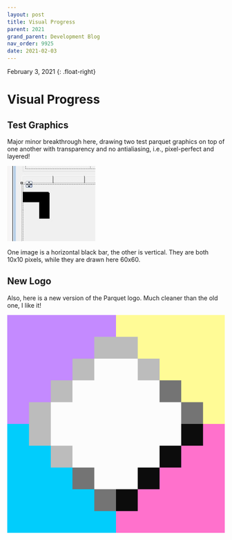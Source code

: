 ```yaml
---
layout: post
title: Visual Progress
parent: 2021
grand_parent: Development Blog
nav_order: 9925
date: 2021-02-03
---
```

February 3, 2021
{: .float-right}

# Visual Progress

## Test Graphics

Major minor breakthrough here, drawing two test parquet graphics on top of one another with transparency and no antialiasing,
i.e., pixel-perfect and layered!

![A scrren shot showing part of a windows form with a black inverted L-shape composed of layered test graphics.](image-2021-02-03_1.jpg)

One image is a horizontal black bar, the other is vertical.
They are both 10x10 pixels, while they are drawn here 60x60.

## New Logo

Also, here is a new version of the Parquet logo.
Much cleaner than the old one, I like it!

![An updated version of the parquet logo, consisting of five regions of simple color vaguely resembling a common pattern for wooden floor tiles.](image-2021-02-03_2.png)

